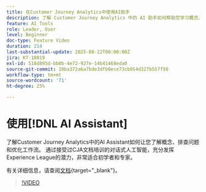 ```yaml
---
title: 在Customer Journey Analytics中使用AI助手
description: 了解 Customer Journey Analytics 中的 AI 助手如何帮助您学习概念、排查问题并优化工作流。
feature: AI Tools
role: Leader, User
level: Beginner
doc-type: Feature Video
duration: 214
last-substantial-update: 2025-08-22T00:00:00Z
jira: KT-18819
exl-id: 518d895d-bb0b-4e72-927e-14b41468eda0
source-git-commit: 18ba372a6a7bde3dfb0ece73cb054d327b557f50
workflow-type: tm+mt
source-wordcount: '71'
ht-degree: 25%

---
```


# 使用[!DNL AI Assistant]

了解Customer Journey Analytics中的AI Assistant如何让您了解概念、排查问题和优化工作流。 通过接受过CJA文档培训的对话式人工智能，充分发挥Experience League的潜力，非常适合初学者和专家。

有关详细信息，请查阅[文档](https://experienceleague.adobe.com/zh-hans/docs/analytics-platform/using/cja-overview/cja-b2c-overview/ai-assistant){target="_blank"}。

>[!VIDEO](https://video.tv.adobe.com/v/3471136/?learn=on)
